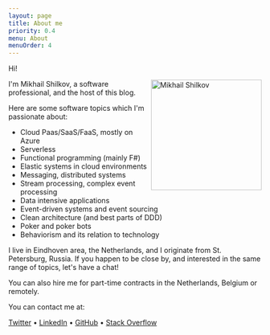 ```yaml
---
layout: page
title: About me
priority: 0.4
menu: About
menuOrder: 4
---
```


Hi!

<img alt="Mikhail Shilkov" src="/about/me.jpg" style="float:right; width: 220px" />

I'm Mikhail Shilkov, a software professional, and the host of this blog. 

Here are some software topics which I'm passionate about:

- Cloud Paas/SaaS/FaaS, mostly on Azure
- Serverless 
- Functional programming (mainly F#)
- Elastic systems in cloud environments
- Messaging, distributed systems
- Stream processing, complex event processing
- Data intensive applications
- Event-driven systems and event sourcing
- Clean architecture (and best parts of DDD)
- Poker and poker bots
- Behaviorism and its relation to technology

I live in Eindhoven area, the Netherlands, and I originate from St. Petersburg, Russia.
If you happen to be close by, and interested in the same range of topics, let's have a chat!

You can also hire me for part-time contracts in the Netherlands, Belgium or remotely.

You can contact me at:
<p>
<a href="https://twitter.com/mikhailshilkov">Twitter</a> &#8226;
<a href="https://www.linkedin.com/in/mikhailshilkov/">LinkedIn</a> &#8226;
<a href="https://github.com/mikhailshilkov">GitHub</a> &#8226;
<a href="https://stackoverflow.com/users/1171619/mikhail">Stack Overflow</a>
</p>